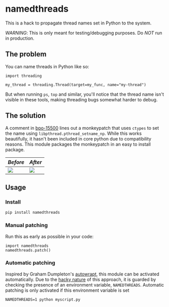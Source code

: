 # namedthreads

This is a hack to propagate thread names set in Python to the system.

*WARNING*: This is only meant for testing/debugging purposes. Do *NOT* run in production.

## The problem

You can name threads in Python like so:

    import threading

    my_thread = threading.Thread(target=my_func, name="my-thread")

But when running `ps`, `top` and similar, you'll notice that the thread name isn't visible in these tools,
making threading bugs somewhat harder to debug.

## The solution

A comment in [bpo-15500](https://bugs.python.org/issue15500#msg230736) lines out a monkeypatch that uses `ctypes` to set the name using `libpthread.pthread_setname_np`.
While this works beautifully, it hasn't been included in core python due to compatibility reasons. This module packages the monkeypatch in an easy to install package.

| *Before*                                   | *After*	                                 |
|--------------------------------------------|-------------------------------------------|
|![](http://s.woh.li/before_namedthreads.png)|![](http://s.woh.li/after_namedthreads.png)|


## Usage

### Install

    pip install namedthreads

### Manual patching

Run this as early as possible in your code:

    import namedthreads
    namedthreads.patch()

### Automatic patching

Inspired by Graham Dumpleton's [autowrapt](https://github.com/GrahamDumpleton/autowrapt), this module can
be activated automatically. Due to the [hacky nature](http://blog.dscpl.com.au/2015/04/automatic-patching-of-python.html)
of this approach, it is guarded by checking the presence of an environment variable, `NAMEDTHREADS`.
Automatic patching is only activated if this environment variable is set

    NAMEDTHREADS=1 python myscript.py